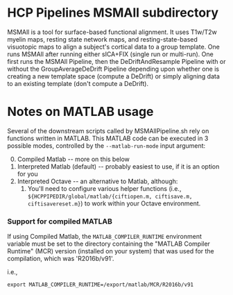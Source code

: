 # HCP Pipelines MSMAll subdirectory

MSMAll is a tool for surface-based functional alignment.  It uses T1w/T2w myelin maps, resting state network maps, and resting-state-based visuotopic maps to align a subject's cortical data to a group template.  One runs MSMAll after running either sICA+FIX (single run or multi-run).  One first runs the MSMAll Pipeline, then the DeDriftAndResample Pipeline with or without the GroupAverageDeDrift Pipeline depending upon whether one is creating a new template space (compute a DeDrift) or simply aligning data to an existing template (don't compute a DeDrift). 

# Notes on MATLAB usage

Several of the downstream scripts called by MSMAllPipeline.sh rely on
functions written in MATLAB. This MATLAB code can be executed in 3
possible modes, controlled by the `--matlab-run-mode` input argument:

0. Compiled Matlab -- more on this below
1. Interpreted Matlab (default) -- probably easiest to use, if it is an option for you
2. Interpreted Octave -- an alternative to Matlab, although:
	1. You'll need to configure various helper functions (i.e.,
       `${HCPPIPEDIR/global/matlab/{ciftiopen.m, ciftisave.m, ciftisavereset.m}`) to work within your Octave environment.

### Support for compiled MATLAB

If using Compiled Matlab, the `MATLAB_COMPILER_RUNTIME` environment variable
must be set to the directory containing the "MATLAB Compiler Runtime" (MCR)
version (installed on your system) that was used for the compilation, which
was 'R2016b/v91'.

i.e.,

	export MATLAB_COMPILER_RUNTIME=/export/matlab/MCR/R2016b/v91
